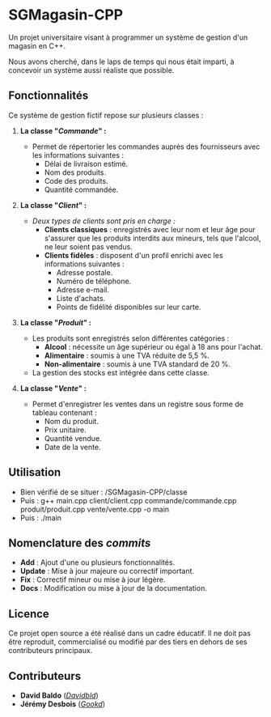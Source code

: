 # SGMagasin-CPP

Un projet universitaire visant à programmer un système de gestion d'un magasin en C++.

Nous avons cherché, dans le laps de temps qui nous était imparti, à concevoir un système aussi réaliste que possible.

## Fonctionnalités

Ce système de gestion fictif repose sur plusieurs classes : 

1. **La classe "*Commande*" :**
   - Permet de répertorier les commandes auprès des fournisseurs avec les informations suivantes :
     - Délai de livraison estimé.
     - Nom des produits.
     - Code des produits.
     - Quantité commandée.

2. **La classe "*Client*" :**
   - *Deux types de clients sont pris en charge :*
     - **Clients classiques** : enregistrés avec leur nom et leur âge pour s'assurer que les produits interdits aux mineurs, tels que l'alcool, ne leur soient pas vendus.
     - **Clients fidèles** : disposent d'un profil enrichi avec les informations suivantes :
       - Adresse postale.
       - Numéro de téléphone.
       - Adresse e-mail.
       - Liste d'achats.
       - Points de fidélité disponibles sur leur carte.

3. **La classe "*Produit*" :**
   - Les produits sont enregistrés selon différentes catégories :
     - **Alcool** : nécessite un âge supérieur ou égal à 18 ans pour l'achat.
     - **Alimentaire** : soumis à une TVA réduite de 5,5 %.
     - **Non-alimentaire** : soumis à une TVA standard de 20 %.
   - La gestion des stocks est intégrée dans cette classe.

4. **La classe "*Vente*" :**
   - Permet d'enregistrer les ventes dans un registre sous forme de tableau contenant :
     - Nom du produit.
     - Prix unitaire.
     - Quantité vendue.
     - Date de la vente.

## Utilisation

- Bien vérifié de se situer : /SGMagasin-CPP/classe
- Puis : g++ main.cpp client/client.cpp commande/commande.cpp produit/produit.cpp vente/vente.cpp -o main  
- Puis : ./main

## Nomenclature des *commits*

- **Add** : Ajout d'une ou plusieurs fonctionnalités.
- **Update** : Mise à jour majeure ou correctif important.
- **Fix** : Correctif mineur ou mise à jour légère.
- **Docs** : Modification ou mise à jour de la documentation.

## Licence

Ce projet open source a été réalisé dans un cadre éducatif. Il ne doit pas être reproduit, commercialisé ou modifié par des tiers en dehors de ses contributeurs principaux.

## Contributeurs

- **David Baldo** ([*Davidbld*](https://github.com/Davidbld))  
- **Jérémy Desbois** ([*Gookd*](https://github.com/Gookd))
